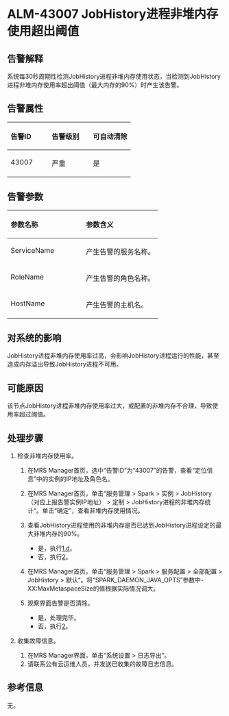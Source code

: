 # ALM-43007  JobHistory进程非堆内存使用超出阈值<a name="ZH-CN_TOPIC_0093195110"></a>

## 告警解释<a name="zh-cn_topic_0087163595_zh-cn_topic_0087039425_section43920869"></a>

系统每30秒周期性检测JobHistory进程非堆内存使用状态，当检测到JobHistory进程非堆内存使用率超出阈值（最大内存的90%）时产生该告警。

## 告警属性<a name="zh-cn_topic_0087163595_zh-cn_topic_0087039425_section59743502"></a>

<a name="zh-cn_topic_0087163595_zh-cn_topic_0087039425_table64843092"></a>
<table><thead align="left"><tr id="zh-cn_topic_0087163595_zh-cn_topic_0087039425_row10409628"><th class="cellrowborder" valign="top" width="33.33333333333333%" id="mcps1.1.4.1.1"><p id="zh-cn_topic_0087163595_zh-cn_topic_0087039425_p37873528"><a name="zh-cn_topic_0087163595_zh-cn_topic_0087039425_p37873528"></a><a name="zh-cn_topic_0087163595_zh-cn_topic_0087039425_p37873528"></a>告警ID</p>
</th>
<th class="cellrowborder" valign="top" width="33.33333333333333%" id="mcps1.1.4.1.2"><p id="zh-cn_topic_0087163595_zh-cn_topic_0087039425_p47856888"><a name="zh-cn_topic_0087163595_zh-cn_topic_0087039425_p47856888"></a><a name="zh-cn_topic_0087163595_zh-cn_topic_0087039425_p47856888"></a>告警级别</p>
</th>
<th class="cellrowborder" valign="top" width="33.33333333333333%" id="mcps1.1.4.1.3"><p id="zh-cn_topic_0087163595_zh-cn_topic_0087039425_p51202692"><a name="zh-cn_topic_0087163595_zh-cn_topic_0087039425_p51202692"></a><a name="zh-cn_topic_0087163595_zh-cn_topic_0087039425_p51202692"></a>可自动清除</p>
</th>
</tr>
</thead>
<tbody><tr id="zh-cn_topic_0087163595_zh-cn_topic_0087039425_row53777413"><td class="cellrowborder" valign="top" width="33.33333333333333%" headers="mcps1.1.4.1.1 "><p id="zh-cn_topic_0087163595_zh-cn_topic_0087039425_p61003235"><a name="zh-cn_topic_0087163595_zh-cn_topic_0087039425_p61003235"></a><a name="zh-cn_topic_0087163595_zh-cn_topic_0087039425_p61003235"></a>43007</p>
</td>
<td class="cellrowborder" valign="top" width="33.33333333333333%" headers="mcps1.1.4.1.2 "><p id="zh-cn_topic_0087163595_zh-cn_topic_0087039425_p42315013"><a name="zh-cn_topic_0087163595_zh-cn_topic_0087039425_p42315013"></a><a name="zh-cn_topic_0087163595_zh-cn_topic_0087039425_p42315013"></a>严重</p>
</td>
<td class="cellrowborder" valign="top" width="33.33333333333333%" headers="mcps1.1.4.1.3 "><p id="zh-cn_topic_0087163595_zh-cn_topic_0087039425_p4964052"><a name="zh-cn_topic_0087163595_zh-cn_topic_0087039425_p4964052"></a><a name="zh-cn_topic_0087163595_zh-cn_topic_0087039425_p4964052"></a>是</p>
</td>
</tr>
</tbody>
</table>

## 告警参数<a name="zh-cn_topic_0087163595_zh-cn_topic_0087039425_section820607"></a>

<a name="zh-cn_topic_0087163595_zh-cn_topic_0087039425_table66543927"></a>
<table><thead align="left"><tr id="zh-cn_topic_0087163595_zh-cn_topic_0087039425_row61284534"><th class="cellrowborder" valign="top" width="50%" id="mcps1.1.3.1.1"><p id="zh-cn_topic_0087163595_zh-cn_topic_0087039425_p65100236"><a name="zh-cn_topic_0087163595_zh-cn_topic_0087039425_p65100236"></a><a name="zh-cn_topic_0087163595_zh-cn_topic_0087039425_p65100236"></a>参数名称</p>
</th>
<th class="cellrowborder" valign="top" width="50%" id="mcps1.1.3.1.2"><p id="zh-cn_topic_0087163595_zh-cn_topic_0087039425_p38627770"><a name="zh-cn_topic_0087163595_zh-cn_topic_0087039425_p38627770"></a><a name="zh-cn_topic_0087163595_zh-cn_topic_0087039425_p38627770"></a>参数含义</p>
</th>
</tr>
</thead>
<tbody><tr id="zh-cn_topic_0087163595_zh-cn_topic_0087039425_row41841705"><td class="cellrowborder" valign="top" width="50%" headers="mcps1.1.3.1.1 "><p id="zh-cn_topic_0087163595_zh-cn_topic_0087039425_p33734977"><a name="zh-cn_topic_0087163595_zh-cn_topic_0087039425_p33734977"></a><a name="zh-cn_topic_0087163595_zh-cn_topic_0087039425_p33734977"></a>ServiceName</p>
</td>
<td class="cellrowborder" valign="top" width="50%" headers="mcps1.1.3.1.2 "><p id="zh-cn_topic_0087163595_zh-cn_topic_0087039425_p48178601"><a name="zh-cn_topic_0087163595_zh-cn_topic_0087039425_p48178601"></a><a name="zh-cn_topic_0087163595_zh-cn_topic_0087039425_p48178601"></a>产生告警的服务名称。</p>
</td>
</tr>
<tr id="zh-cn_topic_0087163595_zh-cn_topic_0087039425_row30954226"><td class="cellrowborder" valign="top" width="50%" headers="mcps1.1.3.1.1 "><p id="zh-cn_topic_0087163595_zh-cn_topic_0087039425_p24264406"><a name="zh-cn_topic_0087163595_zh-cn_topic_0087039425_p24264406"></a><a name="zh-cn_topic_0087163595_zh-cn_topic_0087039425_p24264406"></a>RoleName</p>
</td>
<td class="cellrowborder" valign="top" width="50%" headers="mcps1.1.3.1.2 "><p id="zh-cn_topic_0087163595_zh-cn_topic_0087039425_p19259870"><a name="zh-cn_topic_0087163595_zh-cn_topic_0087039425_p19259870"></a><a name="zh-cn_topic_0087163595_zh-cn_topic_0087039425_p19259870"></a>产生告警的角色名称。</p>
</td>
</tr>
<tr id="zh-cn_topic_0087163595_zh-cn_topic_0087039425_row39121107"><td class="cellrowborder" valign="top" width="50%" headers="mcps1.1.3.1.1 "><p id="zh-cn_topic_0087163595_zh-cn_topic_0087039425_p14693133"><a name="zh-cn_topic_0087163595_zh-cn_topic_0087039425_p14693133"></a><a name="zh-cn_topic_0087163595_zh-cn_topic_0087039425_p14693133"></a>HostName</p>
</td>
<td class="cellrowborder" valign="top" width="50%" headers="mcps1.1.3.1.2 "><p id="zh-cn_topic_0087163595_zh-cn_topic_0087039425_p49293152"><a name="zh-cn_topic_0087163595_zh-cn_topic_0087039425_p49293152"></a><a name="zh-cn_topic_0087163595_zh-cn_topic_0087039425_p49293152"></a>产生告警的主机名。</p>
</td>
</tr>
</tbody>
</table>

## 对系统的影响<a name="zh-cn_topic_0087163595_zh-cn_topic_0087039425_section7385465"></a>

JobHistory进程非堆内存使用率过高，会影响JobHistory进程运行的性能，甚至造成内存溢出导致JobHistory进程不可用。

## 可能原因<a name="zh-cn_topic_0087163595_zh-cn_topic_0087039425_section66469189"></a>

该节点JobHistory进程非堆内存使用率过大，或配置的非堆内存不合理，导致使用率超过阈值。

## 处理步骤<a name="zh-cn_topic_0087163595_zh-cn_topic_0087039425_section61351797"></a>

1.  检查非堆内存使用率。
    1.  在MRS Manager首页，选中“告警ID”为“43007”的告警，查看“定位信息”中的实例的IP地址及角色名。
    2.  在MRS Manager首页，单击“服务管理 \> Spark \> 实例 \> JobHistory（对应上报告警实例IP地址） \> 定制 \> JobHistory进程的非堆内存统计“。单击“确定”，查看非堆内存使用情况。
    3.  查看JobHistory进程使用的非堆内存是否已达到JobHistory进程设定的最大非堆内存的90%。
        -   是，执行[1.d](#zh-cn_topic_0087163595_li1011493181634)。
        -   否，执行[2](#zh-cn_topic_0087163595_li40881691175629)。

    4.  <a name="zh-cn_topic_0087163595_li1011493181634"></a>在MRS Manager首页，单击“服务管理 \> Spark \> 服务配置 \> 全部配置 \> JobHistory \> 默认“。将“SPARK\_DAEMON\_JAVA\_OPTS”参数中-XX:MaxMetaspaceSize的值根据实际情况调大。
    5.  观察界面告警是否清除。
        -   是，处理完毕。
        -   否，执行[2](#zh-cn_topic_0087163595_li40881691175629)。


2.  <a name="zh-cn_topic_0087163595_li40881691175629"></a>收集故障信息。
    1.  在MRS Manager界面，单击“系统设置 \> 日志导出”。
    2.  请联系公有云运维人员，并发送已收集的故障日志信息。


## 参考信息<a name="zh-cn_topic_0087163595_zh-cn_topic_0087039425_section15295265"></a>

无。


